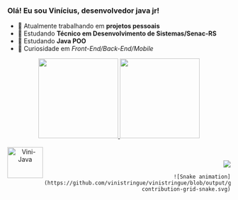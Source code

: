 ### Olá! Eu sou Vinícius, desenvolvedor java jr!


- 🔭 Atualmente trabalhando em **projetos pessoais**
- 🌱 Estudando **Técnico em Desenvolvimento de Sistemas/Senac-RS**
- 👯 Estudando **Java POO**
- 🤔 Curiosidade em *Front-End/Back-End/Mobile*

<div align="center">
  <a href="https://github.com/vinistringue">
  <img height="180em" src="https://github-readme-stats.vercel.app/api?username=vinistringue&show_icons=true&theme=dracula&include_all_commits=true&count_private=true"/>
  <img height="180em" src="https://github-readme-stats.vercel.app/api/top-langs/?username=vinistringue&layout=compact&langs_count=7&theme=dracula"/>
    
<div style="display: inline_block"><br>
   <img align="left" alt="Vini-Java" height="70" width="80"  src="https://cdn.jsdelivr.net/gh/devicons/devicon/icons/java/java-plain-wordmark.svg" />
   
</div>
  
    
   ##
    
    
 <div align="right">
   <a href="https://www.linkedin.com/in/vinicius-stringue-de-paula-810033150" target="_blank"><img src="https://img.shields.io/badge/-LinkedIn-%230077B5?style=for-the-badge&logo=linkedin&logoColor=white" target="_blank"></a> 
 
   
    ![Snake animation](https://github.com/vinistringue/vinistringue/blob/output/github-contribution-grid-snake.svg)
